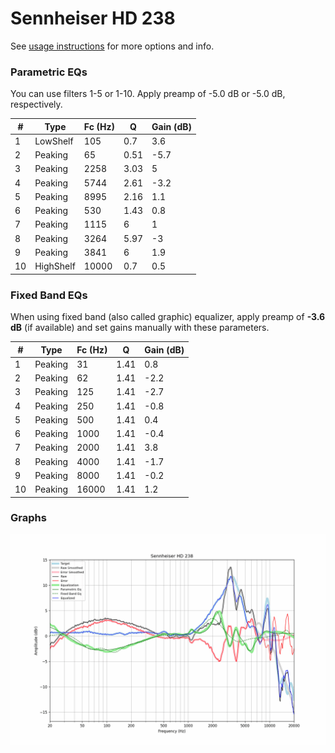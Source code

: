 # Sennheiser HD 238
See [usage instructions](https://github.com/jaakkopasanen/AutoEq#usage) for more options and info.

### Parametric EQs
You can use filters 1-5 or 1-10. Apply preamp of -5.0 dB or -5.0 dB, respectively.

|   # | Type      |   Fc (Hz) |    Q |   Gain (dB) |
|-----|-----------|-----------|------|-------------|
|   1 | LowShelf  |       105 | 0.7  |         3.6 |
|   2 | Peaking   |        65 | 0.51 |        -5.7 |
|   3 | Peaking   |      2258 | 3.03 |         5   |
|   4 | Peaking   |      5744 | 2.61 |        -3.2 |
|   5 | Peaking   |      8995 | 2.16 |         1.1 |
|   6 | Peaking   |       530 | 1.43 |         0.8 |
|   7 | Peaking   |      1115 | 6    |         1   |
|   8 | Peaking   |      3264 | 5.97 |        -3   |
|   9 | Peaking   |      3841 | 6    |         1.9 |
|  10 | HighShelf |     10000 | 0.7  |         0.5 |

### Fixed Band EQs
When using fixed band (also called graphic) equalizer, apply preamp of **-3.6 dB** (if available) and set gains manually with these parameters.

|   # | Type    |   Fc (Hz) |    Q |   Gain (dB) |
|-----|---------|-----------|------|-------------|
|   1 | Peaking |        31 | 1.41 |         0.8 |
|   2 | Peaking |        62 | 1.41 |        -2.2 |
|   3 | Peaking |       125 | 1.41 |        -2.7 |
|   4 | Peaking |       250 | 1.41 |        -0.8 |
|   5 | Peaking |       500 | 1.41 |         0.4 |
|   6 | Peaking |      1000 | 1.41 |        -0.4 |
|   7 | Peaking |      2000 | 1.41 |         3.8 |
|   8 | Peaking |      4000 | 1.41 |        -1.7 |
|   9 | Peaking |      8000 | 1.41 |        -0.2 |
|  10 | Peaking |     16000 | 1.41 |         1.2 |

### Graphs
![](./Sennheiser%20HD%20238.png)
